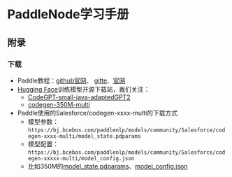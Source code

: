 # PaddleNode学习手册





## 附录

### 下载

- Paddle教程：[github官网](https://github.com/PaddlePaddle/PaddleNLP)、 [gitte](https://gitee.com/paddlepaddle/PaddleNLP?_from=gitee_search)、[官网](https://aistudio.baidu.com/aistudio/projectdetail/4903719)
- [Hugging Face](https://huggingface.co/)训练模型开源下载站，我们关注：
  - [CodeGPT-small-java-adaptedGPT2](https://huggingface.co/microsoft/CodeGPT-small-java-adaptedGPT2/tree/main)
  - [codegen-350M-multi](https://huggingface.co/Salesforce/codegen-350M-multi)
- Paddle使用的Salesforce/codegen-xxxx-multi的下载方式
  - 模型参数：`https://bj.bcebos.com/paddlenlp/models/community/Salesforce/codegen-xxxx-multi/model_state.pdparams`
  - 模型配置：`https://bj.bcebos.com/paddlenlp/models/community/Salesforce/codegen-xxxxx-multi/model_config.json`
  - 比如350M的[model_state.pdparams](https://bj.bcebos.com/paddlenlp/models/community/Salesforce/codegen-350M-multi/model_state.pdparams)、[model_config.json](https://bj.bcebos.com/paddlenlp/models/community/Salesforce/codegen-350M-multi/model_config.json)
